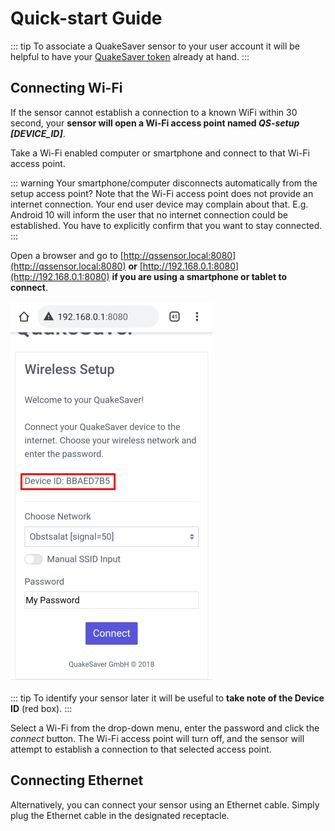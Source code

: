 
# Quick-start Guide

::: tip
To associate a QuakeSaver sensor to your user account it will be helpful to have your [QuakeSaver token](./configuration.md#backend-connection) already at hand.
:::

## Connecting Wi-Fi

If the sensor cannot establish a connection to a known WiFi within 30 second, your **sensor will open a Wi-Fi access point named _QS-setup [DEVICE_ID]_**.

Take a Wi-Fi enabled computer or smartphone and connect to that Wi-Fi access point.

::: warning Your smartphone/computer disconnects automatically from the setup access point?
Note that the Wi-Fi access point does not provide an internet connection.
Your end user device may complain about that. E.g. Android 10 will inform the user that no internet connection could be established. You have to explicitly confirm that you want to stay connected.
:::

Open a browser and go to [http://qssensor.local:8080](http://qssensor.local:8080) **or** [http://192.168.0.1:8080](http://192.168.0.1:8080) **if you are using a smartphone or tablet to connect**.

![Establishing a connection](./connect.png)

::: tip
To identify your sensor later it will be useful to **take note of the Device ID** (red box).
:::

Select a Wi-Fi from the drop-down menu, enter the password and click the _connect_ button. The Wi-Fi access point will turn off, and the sensor will attempt to establish a connection to that selected access point.

## Connecting Ethernet

Alternatively, you can connect your sensor using an Ethernet cable. Simply plug the Ethernet cable in the designated receptacle.
